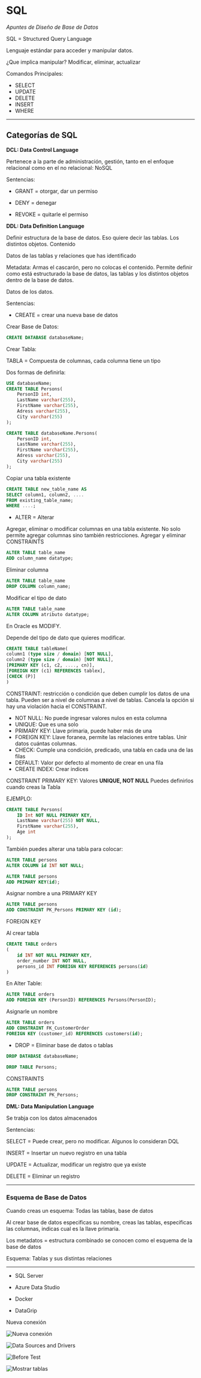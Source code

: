 # SQL

*Apuntes de Diseño de Base de Datos*

SQL = Structured Query Language

Lenguaje estándar para acceder y manipular datos.

¿Que implica manipular? Modificar, eliminar, actualizar
  
Comandos Principales:
- SELECT
- UPDATE
- DELETE
- INSERT
- WHERE

---

## Categorías de SQL

**DCL: Data Control Language**

Pertenece a la parte de administración, gestión, tanto en el enfoque relacional como en el no relacional: NoSQL

Sentencias:

* GRANT = otorgar, dar un permiso

* DENY = denegar

* REVOKE = quitarle el permiso


**DDL: Data Definition Language**

Definir estructura de la base de datos. Eso quiere decir las tablas. Los distintos objetos.
Contenido

Datos de las tablas y relaciones que has identificado

Metadata: Armas el cascarón, pero no colocas el contenido. Permite definir como está estructurado la base de datos, las tablas y los distintos objetos dentro de la base de datos.

Datos de los datos.

Sentencias:

* CREATE = crear una nueva base de datos

Crear Base de Datos:

```SQL
CREATE DATABASE databaseName;
```

Crear Tabla:

TABLA = Compuesta de columnas, cada columna tiene un tipo

Dos formas de definirla:

```SQL
USE databaseName;
CREATE TABLE Persons(
    PersonID int,
    LastName varchar(255),
    FirstName varchar(255),
    Adress varchar(255),
    City varchar(255)
);
```

```SQL
CREATE TABLE databaseName.Persons(
    PersonID int,
    LastName varchar(255),
    FirstName varchar(255),
    Adress varchar(255),
    City varchar(255)
);
```

Copiar una tabla existente

```SQL
CREATE TABLE new_table_name AS
SELECT column1, column2, ....
FROM existing_table_name;
WHERE ....;
```

* ALTER = Alterar

Agregar, eliminar o modificar columnas en una tabla existente. No solo permite agregar columnas sino también restricciones. Agregar y eliminar CONSTRAINTS

```SQL
ALTER TABLE table_name
ADD column_name datatype;
```

Eliminar columna

```SQL
ALTER TABLE table_name
DROP COLUMN column_name;
```

Modificar el tipo de dato

```SQL
ALTER TABLE table_name
ALTER COLUMN atributo datatype;
```

En Oracle es MODIFY.

Depende del tipo de dato que quieres modificar. 

```SQL
CREATE TABLE tableName(
column1 (type size / domain) [NOT NULL],
column2 (type size / domain) [NOT NULL],
[PRIMARY KEY (c1, c2, ...., cn)],
[FOREIGN KEY (c1) REFERENCES tablex],
[CHECK (P)]
)
```

CONSTRAINT: restricción o condición que deben cumplir los datos de una tabla. Pueden ser a nivel de columnas a nivel de tablas. Cancela la opción si hay una violación hacia el CONSTRAINT.

- NOT NULL: No puede ingresar valores nulos en esta columna
- UNIQUE: Que es una solo
- PRIMARY KEY: Llave primaria, puede haber más de una
- FOREIGN KEY: Llave foranea, permite las relaciones entre tablas. Unir datos cuántas columnas.
- CHECK: Cumple una condición, predicado, una tabla en cada una de las filas
- DEFAULT: Valor por defecto al momento de crear en una fila
- CREATE INDEX: Crear indices

CONSTRAINT PRIMARY KEY: Valores **UNIQUE, NOT NULL** Puedes definirlos cuando creas la Tabla 

EJEMPLO:

```SQL
CREATE TABLE Persons(
    ID Int NOT NULL PRIMARY KEY,
    LastName varchar(255) NOT NULL,
    FirstName varchar(255),
    Age int
);
```
También puedes alterar una tabla para colocar:

```SQL
ALTER TABLE persons
ALTER COLUMN id INT NOT NULL;

ALTER TABLE persons
ADD PRIMARY KEY(id);
```
Asignar nombre a una PRIMARY KEY

```SQL
ALTER TABLE persons
ADD CONSTRAINT PK_Persons PRIMARY KEY (id);
```

FOREIGN KEY

Al crear tabla

```SQL
CREATE TABLE orders
(
    id INT NOT NULL PRIMARY KEY,
    order_number INT NOT NULL,
    persons_id INT FOREIGN KEY REFERENCES persons(id)
)
```

En Alter Table:

```SQL
ALTER TABLE orders
ADD FOREIGN KEY (PersonID) REFERENCES Persons(PersonID);
```
Asignarle un nombre

```SQL
ALTER TABLE orders
ADD CONSTRAINT FK_CustomerOrder
FOREIGN KEY (customer_id) REFERENCES customers(id);
```

* DROP = Eliminar base de datos o tablas

```SQL
DROP DATABASE databaseName;
```

```SQL
DROP TABLE Persons;
```

CONSTRAINTS

```SQL
ALTER TABLE persons
DROP CONSTRAINT PK_Persons;
```


**DML: Data Manipulation Language**

Se trabja con los datos almacenados

Sentencias:


SELECT = Puede crear, pero no modificar. Algunos lo consideran DQL

INSERT = Insertar un nuevo registro en una tabla

UPDATE = Actualizar, modificar un registro que ya existe

DELETE = Eliminar un registro

___

### Esquema de Base de Datos

Cuando creas un esquema: Todas las tablas, base de datos

Al crear base de datos especificas su nombre, creas las tablas, especificas las columnas, indicas cual es la llave primaria.

Los metadatos = estructura combinado se conocen como el esquema de la base de datos

Esquema: Tablas y sus distintas relaciones

___
- SQL Server

- Azure Data Studio

- Docker

- DataGrip

Nueva conexión

![Nueva conexión](Datagrip.png "Nueva conexión")

![Data Sources and Drivers](Sources.png "Sources and Drivers")

![Before Test](Test.png "Server Trust")

![Mostrar tablas](Ver.png "Mostrar tablas en dbo dentro de Test")
